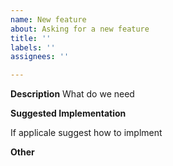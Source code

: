 ```yaml
---
name: New feature
about: Asking for a new feature
title: ''
labels: ''
assignees: ''

---
```


**Description**
What do we need

**Suggested Implementation**

If applicale suggest how to implment

**Other**
